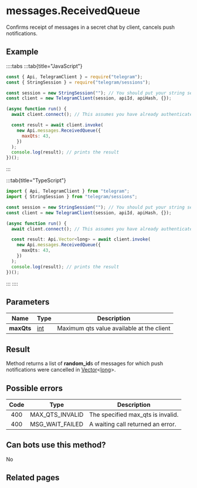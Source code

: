 # messages.ReceivedQueue

Confirms receipt of messages in a secret chat by client, cancels push notifications.

## Example

::::tabs
:::tab{title="JavaScript"}

```js
const { Api, TelegramClient } = require("telegram");
const { StringSession } = require("telegram/sessions");

const session = new StringSession(""); // You should put your string session here
const client = new TelegramClient(session, apiId, apiHash, {});

(async function run() {
  await client.connect(); // This assumes you have already authenticated with .start()

  const result = await client.invoke(
    new Api.messages.ReceivedQueue({
      maxQts: 43,
    })
  );
  console.log(result); // prints the result
})();
```

:::

:::tab{title="TypeScript"}

```ts
import { Api, TelegramClient } from "telegram";
import { StringSession } from "telegram/sessions";

const session = new StringSession(""); // You should put your string session here
const client = new TelegramClient(session, apiId, apiHash, {});

(async function run() {
  await client.connect(); // This assumes you have already authenticated with .start()

  const result: Api.Vector<long> = await client.invoke(
    new Api.messages.ReceivedQueue({
      maxQts: 43,
    })
  );
  console.log(result); // prints the result
})();
```

:::
::::

## Parameters

|    Name    | Type                                      | Description                               |
| :--------: | ----------------------------------------- | ----------------------------------------- |
| **maxQts** | [int](https://core.telegram.org/type/int) | Maximum qts value available at the client |

## Result

Method returns a list of **random_id**s of messages for which push notifications were cancelled in [Vector](https://core.telegram.org/type/Vector%20t)<[long](https://core.telegram.org/type/long)>.

## Possible errors

| Code | Type            | Description                       |
| :--: | --------------- | --------------------------------- |
| 400  | MAX_QTS_INVALID | The specified max_qts is invalid. |
| 400  | MSG_WAIT_FAILED | A waiting call returned an error. |

## Can bots use this method?

No

## Related pages
